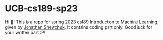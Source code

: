 # UCB-cs189-sp23

Hi :wave:! This is a repo for spring 2023 cs189 Introduction to Machine Learning, given by [Jonathan Shewchuk](http://www.cs.berkeley.edu/~jrs). It contains coding part only. Good luck for your written part :P!

